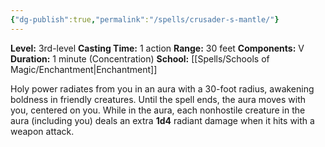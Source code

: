 ```yaml
---
{"dg-publish":true,"permalink":"/spells/crusader-s-mantle/"}
---
```


**Level:** 3rd-level
**Casting Time:** 1 action
**Range:** 30 feet
**Components:** V
**Duration:** 1 minute (Concentration)
**School:** [[Spells/Schools of Magic/Enchantment\|Enchantment]]

Holy power radiates from you in an aura with a 30-foot radius, awakening boldness in friendly creatures. Until the spell ends, the aura moves with you, centered on you. While in the aura, each nonhostile creature in the aura (including you) deals an extra **1d4** radiant damage when it hits with a weapon attack.